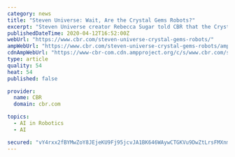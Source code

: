 ```yaml
---
category: news
title: "Steven Universe: Wait, Are the Crystal Gems Robots?"
excerpt: "Steven Universe creator Rebecca Sugar told CBR that the Crystal Gems are all robots. Is this true? Let's look."
publishedDateTime: 2020-04-12T16:52:00Z
webUrl: "https://www.cbr.com/steven-universe-crystal-gems-robots/"
ampWebUrl: "https://www.cbr.com/steven-universe-crystal-gems-robots/amp/"
cdnAmpWebUrl: "https://www-cbr-com.cdn.ampproject.org/c/s/www.cbr.com/steven-universe-crystal-gems-robots/amp/"
type: article
quality: 54
heat: 54
published: false

provider:
  name: CBR
  domain: cbr.com

topics:
  - AI in Robotics
  - AI

secured: "vY4rxx2fBYMwZoY8JEjeKU9Fj95jcvJA1BK646WAywCTGKVu9DwZtLrsFMXnm89L8d8HrilZUTjQ8p2o9TBImDbpMJBiAQIUla6HRCNOYVBA6J7vgY66A09FvHBPxkthTxkKnT9ybHrH/MepeBfy4T3Ju6ssRc+DnYttdTUYrKrUJtR1qqIJa+s3dsY3B8nbusSsgSkJhKW/uZE/KGKzWlOGx4B/8hsBp/G7eyMPKWrPqBTsok4N9W0Gf65lQZUw//uxk3qAzXIIAFpLit4ot+/3Ai0K6A9HqmOCgK/1xS0LKl9ICm8628CAIWyyGKNOYcfIWuUKocjJFNQmxNdoDDzgXMTBhIovy49ioijwFRBn61y6cH/+dw6lBLNDTryM2BjHEttrvZIbgc2y7WWvH4pCPi7jnnT4nJF1Kqe/mUKD2K38IMbd7LU42wCHwoD8elqirv4Daz1d1UtwxBysKZJj3ocUGbLMdEBe4Dp12QE=;fG118B6IdH1kDo5F3ug6yA=="
---
```


